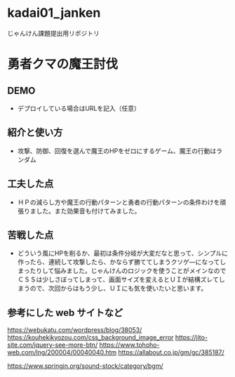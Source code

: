 # kadai01_janken
じゃんけん課題提出用リポジトリ
# 勇者クマの魔王討伐
## DEMO

  - デプロイしている場合はURLを記入（任意）

## 紹介と使い方

  - 攻撃、防御、回復を選んで魔王のHPをゼロにするゲーム、魔王の行動はランダム

## 工夫した点

  - ＨＰの減らし方や魔王の行動パターンと勇者の行動パターンの条件わけを頑張りました。また効果音も付けてみました。

## 苦戦した点

  - どういう風にHPを削るか、最初は条件分岐が大変だなと思って、シンプルに作ったら、連続して攻撃したら、かならず勝ててしまうクソゲ―になってしまったりして悩みました。じゃんけんのロジックを使うことがメインなのでＣＳＳは少しさぼってしまって、画面サイズを変えるとＵＩが結構ズレてしまうので、次回からはもう少し、ＵＩにも気を使いたいと思います。

## 参考にした web サイトなど

https://webukatu.com/wordpress/blog/38053/
https://kouhekikyozou.com/css_background_image_error
https://jito-site.com/jquery-see-more-btn/
https://www.tohoho-web.com/lng/200004/00040040.htm
https://allabout.co.jp/gm/gc/385187/

https://www.springin.org/sound-stock/category/bgm/
